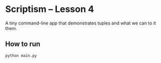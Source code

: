 # Scriptism – Lesson 4

A tiny command-line app that demonstrates tuples and what we can to it them.

## How to run

```bash
python main.py
```
